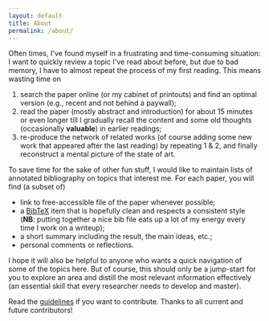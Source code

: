 ```yaml
---
layout: default
title: About
permalink: /about/
---
```


Often times, I've found myself in a frustrating and time-consuming
situation: I want to quickly review a topic I've read about before,
but due to bad memory, I have to almost repeat the process of my first
reading. This means wasting time on
1. search the paper online (or my cabinet of printouts) and find an
   optimal version (e.g., recent and not behind a paywall);
2. read the paper (mostly abstract and introduction) for about 15
   minutes or even longer till I gradually recall the content and some
   old thoughts (occasionally **valuable**) in earlier readings;
3. re-produce the network of related works (of course adding some new
   work that appeared after the last reading) by repeating 1 & 2, and
   finally reconstruct a mental picture of the state of art.

To save time for the sake of other fun stuff, I would like to maintain
lists of annotated bibliography on topics that interest me. For each
paper, you will find (a subset of) 
- link to free-accessible file of the paper whenever possible;
- a [BibTeX](http://www.bibtex.org/) item that is hopefully clean and
  respects a consistent style (**NB**: putting together a nice bib
  file eats up a lot of my energy every time I work on a writeup);
- a short summary including the result, the main ideas, etc.;
- personal comments or reflections.

I hope it will also be helpful to anyone who wants a quick navigation
of some of the topics here. But of course, this should only be a
jump-start for you to explore an area and distill the most relevant
information effectively (an essential skill that every researcher
needs to develop and master).

Read the [guidelines](/guide/) if you want to contribute. Thanks to all
current and future contributors!
